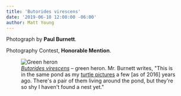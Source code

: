 ```yaml
---
title: 'Butorides virescens'
date: '2019-06-10 12:00:00 -06:00'
author: Matt Young
---
```


Photograph by <strong>Paul Burnett</strong>.

Photography Contest, <strong>Honorable Mention</strong>.
<figure>
<img src="{{ site.baseurl }}/uploads/2019/Burnett_GreenHeron.jpg" alt="Green heron"/>
<figcaption>
<a href="https://en.wikipedia.org/wiki/Green_heron"><i>Butorides virescens</i></a> &ndash; green heron. Mr. Burnett writes, "This is in the same pond as my <a href="https://pandasthumb.org/archives/2012/05/trachemys-scrip.html">turtle pictures</a> a few [as of 2016] years ago. There's a pair of them living around the pond, but they're so shy I haven't found a nest yet."
</figcaption>
</figure>
